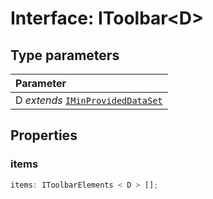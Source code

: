 # Interface: IToolbar<D\>

## Type parameters

| Parameter                                                             |
| :-------------------------------------------------------------------- |
| D _extends_ [`IMinProvidedDataSet`](interface.IMinProvidedDataSet.md) |

## Properties

### items

```ts
items: IToolbarElements < D > [];
```
